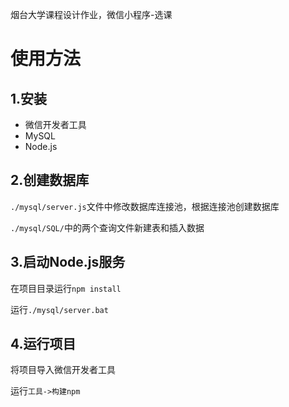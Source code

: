 烟台大学课程设计作业，微信小程序-选课

# 使用方法

## 1.安装

- 微信开发者工具
- MySQL
- Node.js

## 2.创建数据库

`./mysql/server.js`文件中修改数据库连接池，根据连接池创建数据库

`./mysql/SQL/`中的两个查询文件新建表和插入数据

## 3.启动Node.js服务

在项目目录运行`npm install`

运行`./mysql/server.bat`

## 4.运行项目

将项目导入微信开发者工具

运行`工具->构建npm`